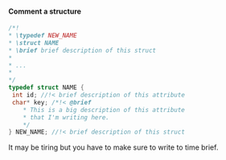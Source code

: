 #### Comment a structure

```c
/*!
* \typedef NEW_NAME
* \struct NAME
* \brief brief description of this struct
*
* ...
*
*/
typedef struct NAME {
 int id; //!< brief description of this attribute
 char* key; /*!< @brief
    * This is a big description of this attribute
    * that I'm writing here.
    */
} NEW_NAME; //!< brief description of this struct
```

It may be tiring but you have to make sure
to write to time brief.